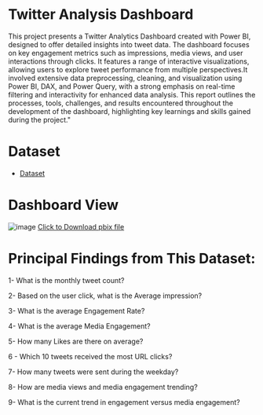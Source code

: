 
# Twitter Analysis Dashboard
This project presents a Twitter Analytics Dashboard created with Power BI, designed to offer detailed insights into tweet data. The dashboard focuses on key engagement metrics such as impressions, media views, and user interactions through clicks. It features a range of interactive visualizations, allowing users to explore tweet performance from multiple perspectives.It involved extensive data preprocessing, cleaning, and visualization using Power BI, DAX, and Power Query, with a strong emphasis on real-time filtering and interactivity for enhanced data analysis. This report outlines the processes, tools, challenges, and results encountered throughout the development of the dashboard, highlighting key learnings and skills gained during the project."
# Dataset

- <a href="https://www.mavenanalytics.io/data-playground?order=date_added%2Cdesc&search=pizza">Dataset</a>
# Dashboard View
![image](https://github.com/user-attachments/assets/1f4e586d-51c1-4ee2-a02c-552c99fa9b5d)
   <a href="https://github.com/mjahan11/Pizza-Place-Analysis-Dashboard/blob/main/Pizza%20Place%20Report.pbix ">Click to Download pbix file </a>
 
# Principal Findings from This Dataset:

1- What is the monthly tweet count?
  
2- Based on the user click, what is the Average impression?

3- What is the average Engagement Rate?

4- What is the average Media Engagement?

5- How many Likes are there on average?

 6 - Which 10 tweets received the most URL clicks?
 
 7- How many tweets were sent during the weekday?
 
 8- How are media views and media engagement trending?
 
 9- What is the current trend in engagement versus media engagement?
